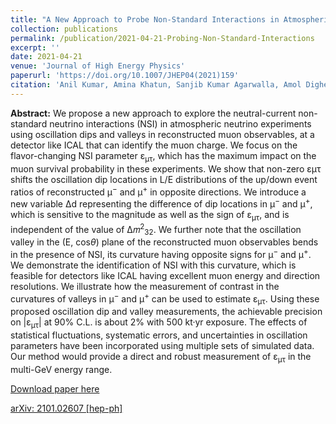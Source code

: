 ```yaml
---
title: "A New Approach to Probe Non-Standard Interactions in Atmospheric Neutrino Experiments"
collection: publications
permalink: /publication/2021-04-21-Probing-Non-Standard-Interactions
excerpt: ''
date: 2021-04-21
venue: 'Journal of High Energy Physics'
paperurl: 'https://doi.org/10.1007/JHEP04(2021)159'
citation: 'Anil Kumar, Amina Khatun, Sanjib Kumar Agarwalla, Amol Dighe, &quot;A New Approach to Probe Non-Standard Interactions in Atmospheric Neutrino Experiments&quot;, <i>Journal of High Energy Physics</i>, 04 (2021) 159.'
---
```


**Abstract:** We propose a new approach to explore the neutral-current non-standard neutrino interactions (NSI) in atmospheric neutrino experiments using oscillation dips and valleys in reconstructed muon observables, at a detector like ICAL that can identify the muon charge. We focus on the flavor-changing NSI parameter ε<sub>μτ</sub>, which has the maximum impact on the muon survival probability in these experiments. We show that non-zero εμτ shifts the oscillation dip locations in L/E distributions of the up/down event ratios of reconstructed μ<sup>−</sup> and μ<sup>+</sup> in opposite directions. We introduce a new variable ∆d representing the difference of dip locations in μ<sup>−</sup> and μ<sup>+</sup>, which is sensitive to the magnitude as well as the sign of ε<sub>μτ</sub>, and is independent of the value of Δ𝑚<sup>2</sup><sub>32</sub>. We further note that the oscillation valley in the (E, cos<i>θ</i>) plane of the reconstructed muon observables bends in the presence of NSI, its curvature having opposite signs for μ<sup>−</sup> and μ<sup>+</sup>. We demonstrate the identification of NSI with this curvature, which is feasible for detectors like ICAL having excellent muon energy and direction resolutions. We illustrate how the measurement of contrast in the curvatures of valleys in μ<sup>−</sup> and μ<sup>+</sup> can be used to estimate ε<sub>μτ</sub>. Using these proposed oscillation dip and valley measurements, the achievable precision on |ε<sub>μτ</sub>| at 90% C.L. is about 2% with 500 kt·yr exposure. The effects of statistical fluctuations, systematic errors, and uncertainties in oscillation parameters have been incorporated using multiple sets of simulated data. Our method would provide a direct and robust measurement of ε<sub>μτ</sub> in the multi-GeV energy range.
 
[Download paper here](https://doi.org/10.1007/JHEP04(2021)159)

[arXiv: 2101.02607 [hep-ph]](https://arxiv.org/abs/2101.02607)

